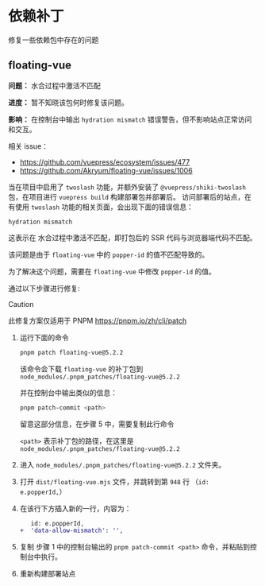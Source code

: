 # 依赖补丁

修复一些依赖包中存在的问题

## floating-vue

**问题：** 水合过程中激活不匹配

**进度：** 暂不知晓该包何时修复该问题。

**影响：** 在控制台中输出 `hydration mismatch` 错误警告，但不影响站点正常访问和交互。

相关 issue：

- <https://github.com/vuepress/ecosystem/issues/477>
- <https://github.com/Akryum/floating-vue/issues/1006>

当在项目中启用了 `twoslash` 功能，并额外安装了 `@vuepress/shiki-twoslash` 包，在项目进行 `vuepress build` 构建部署包并部署后。
访问部署后的站点，在有使用 `twoslash` 功能的相关页面，会出现下面的错误信息：

```
hydration mismatch
```

这表示在 水合过程中激活不匹配，即打包后的 SSR 代码与浏览器端代码不匹配。

该问题是由于 `floating-vue` 中的 `popper-id` 的值不匹配导致的。

为了解决这个问题，需要在 `floating-vue` 中修改 `popper-id` 的值。

通过以下步骤进行修复:

> [!CAUTION]
> 此修复方案仅适用于 PNPM <https://pnpm.io/zh/cli/patch>

1. 运行下面的命令

   ```bash
   pnpm patch floating-vue@5.2.2
   ```

   该命令会下载 `floating-vue` 的补丁包到 `node_modules/.pnpm_patches/floating-vue@5.2.2`

   并在控制台中输出类似的信息：

   ```bash
   pnpm patch-commit <path>
   ```

   留意这部分信息，在步骤 5 中，需要复制此行命令

   `<path>` 表示补丁包的路径，在这里是 `node_modules/.pnpm_patches/floating-vue@5.2.2`

2. 进入 `node_modules/.pnpm_patches/floating-vue@5.2.2` 文件夹。

3. 打开 `dist/floating-vue.mjs` 文件，并跳转到第 `948` 行 （`id: e.popperId,`）

4. 在该行下方插入新的一行，内容为：

   ```diff
      id: e.popperId,
   +  'data-allow-mismatch': '',
   ```

5. 复制 步骤 1 中的控制台输出的 `pnpm patch-commit <path>` 命令，并粘贴到控制台中执行。

6. 重新构建部署站点
